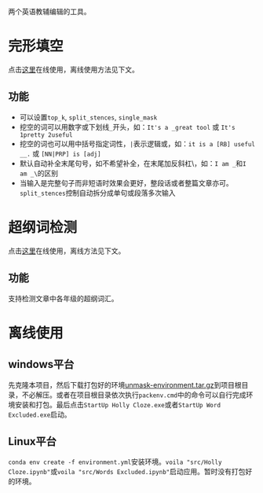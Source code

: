 两个英语教辅编辑的工具。
# 完形填空
点击[这里](https://mybinder.org/v2/gh/guo-yong-zhi/unmask/main?urlpath=%2Fvoila%2Frender%2Fsrc%2FHolly%20Cloze.ipynb)在线使用，离线使用方法见下文。
## 功能
* 可以设置`top_k`, `split_stences`, `single_mask`
* 挖空的词可以用数字或下划线`_`开头，如：`It's a _great tool` 或 `It's 1pretty 2useful`
* 挖空的词也可以用中括号指定词性，`|`表示逻辑或，如：`it is a [RB] useful __.` 或 `[NN|PRP] is [adj]`
* 默认自动补全末尾句号，如不希望补全，在末尾加反斜杠\，如：`I am _`和`I am _\`的区别
* 当输入是完整句子而非短语时效果会更好，整段话或者整篇文章亦可。`split_stences`控制自动拆分成单句或段落多次输入


# 超纲词检测
点击[这里](https://mybinder.org/v2/gh/guo-yong-zhi/unmask/main?urlpath=%2Fvoila%2Frender%2Fsrc%2FWords%20Excluded.ipynb)在线使用，离线方法见下文。
## 功能
支持检测文章中各年级的超纲词汇。
# 离线使用
## windows平台
先克隆本项目，然后下载打包好的环境[unmask-environment.tar.gz](https://github.com/guo-yong-zhi/unmask/releases/tag/win-pack)到项目根目录，不必解压。或者在项目根目录依次执行`packenv.cmd`中的命令可以自行完成环境安装和打包。最后点击`StartUp Holly Cloze.exe`或者`StartUp Word Excluded.exe`启动。
## Linux平台
`conda env create -f environment.yml`安装环境。`voila "src/Holly Cloze.ipynb"`或`voila "src/Words Excluded.ipynb"`启动应用。暂时没有打包好的环境。